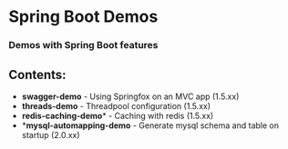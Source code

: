 # Spring Boot Demos

### Demos with Spring Boot features

## Contents:

- **swagger-demo** - Using Springfox on an MVC app (1.5.xx)
- **threads-demo** - Threadpool configuration (1.5.xx)
- **redis-caching-demo*** - Caching with redis (1.5.xx)
- ***mysql-automapping-demo** - Generate mysql schema and table on startup (2.0.xx)
